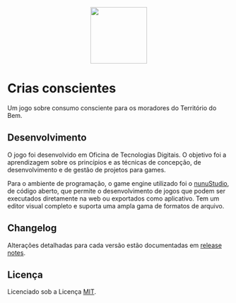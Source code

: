 <p align="center">
 <a href="https://crias-conscientes.web.app/" alt="Game">
  <img src="https://raw.githubusercontent.com/ateliedeideias/crias-conscientes/master/images/logo-path.svg?sanitize=true" height="128" />
 </a>
</p>

# Crias conscientes
Um jogo sobre consumo consciente para os moradores do Território do Bem.

## Desenvolvimento
O jogo foi desenvolvido em Oficina de Tecnologias Digitais. O objetivo foi a aprendizagem sobre os princípios e as técnicas de concepção, de desenvolvimento e de gestão de projetos para games.

Para o ambiente de programação, o game engine utilizado foi o [nunuStudio](https://www.nunustudio.org/), de código aberto, que permite o desenvolvimento de jogos que podem ser executados diretamente na web ou exportados como aplicativo. Tem um editor visual completo e suporta uma ampla gama de formatos de arquivo.

## Changelog
Alterações detalhadas para cada versão estão documentadas em [release notes](https://github.com/ateliedeideias/crias-conscientes/releases/).

## Licença
Licenciado sob a Licença [MIT](https://mit-license.org/).